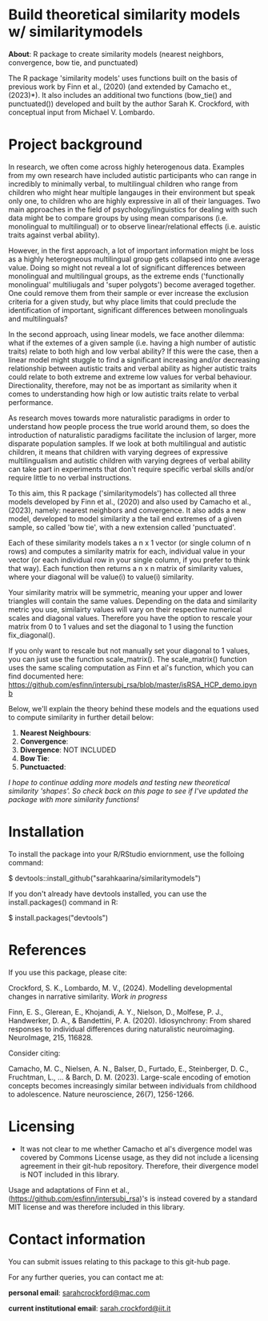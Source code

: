 # Build theoretical similarity models w/ similaritymodels

**About**: R package to create similarity models (nearest neighbors, convergence, bow tie, and punctuated)

The R package 'similarity models' uses functions built on the basis of previous work by Finn et al., (2020) (and extended by Camacho et., (2023)*). It also includes an additional two functions (bow_tie() and punctuated()) developed and built by the author Sarah K. Crockford, with conceptual input from Michael V. Lombardo. 

# Project background

In research, we often come across highly heterogenous data. Examples from my own research have included autistic participants who can range in incredibly to minimally verbal, to multilingual children who range from children who might hear multiple langauges in their environment but speak only one, to children who are highly expressive in all of their languages. Two main approaches in the field of psychology/linguistics for dealing with such data might be to compare groups by using mean comparisons (i.e. monolingual to multilingual) or to observe linear/relational effects (i.e. auistic traits against verbal ability). 

However, in the first approach, a lot of important information might be loss as a highly heterogneous multilingual group gets collapsed into one average value. Doing so might not reveal a lot of significant differences between monolingual and multilingual groups, as the extreme ends ('functionally monolingual' multiliugals and 'super polygots') become averaged together. One could remove them from their sample or ever increase the exclusion criteria for a given study, but why place limits that could preclude the identification of important, significant differences between monolinguals and multilinguals? 

In the second approach, using linear models, we face another dilemma: what if the extemes of a given sample (i.e. having a high number of autistic traits) relate to both high and low verbal ability? If this were the case, then a linear model might stuggle to find a significant increasing and/or decreasing relationship between autistic traits and verbal ability as higher autistic traits could relate to both extreme and extreme low values for verbal behaviour. Directionality, therefore, may not be as important as similarity when it comes to understanding how high or low autistic traits relate to verbal performance.

As research moves towards more naturalistic paradigms in order to understand how people process the true world around them, so does the introduction of naturalistic paradigms facilitate the inclusion of larger, more disparate population samples. If we look at both multilingual and autistic children, it means that children with varying degrees of expressive multilingualism and autistic children with varying degrees of verbal ability can take part in experiments that don't require specific verbal skills and/or require little to no verbal instructions.

To this aim, this R package ('similaritymodels') has collected all three models developed by Finn et al., (2020) and also used by Camacho et al., (2023), namely: nearest neighbors and convergence. It also adds a new model, developed to model similarity a the tail end extremes of a given sample, so called 'bow tie', with a new extension called 'punctuated'. 

Each of these similarity models takes a n x 1 vector (or single column of n rows) and computes a similarity matrix for each, individual value in your vector (or each individual row in your single column, if you prefer to think that way). Each function then returns a n x n matrix of similarity values, where your diagonal will be value(i) to value(i) similarity. 

Your similarity matrix will be symmetric, meaning your upper and lower triangles will contain the same values. Depending on the data and similarity metric you use, similairty values will vary on their respective numerical scales and diagonal values. Therefore you have the option to rescale your matrix from 0 to 1 values and set the diagonal to 1 using the function fix_diagonal(). 

If you only want to rescale but not manually set your diagonal to 1 values, you can just use the function scale_matrix(). The scale_matrix() function uses the same scaling computation as Finn et al's function, which you can find documented here: https://github.com/esfinn/intersubj_rsa/blob/master/isRSA_HCP_demo.ipynb 

Below, we'll explain the theory behind these models and the equations used to compute similarity in further detail below:

1) **Nearest Neighbours**: 
2) **Convergence**:
3) **Divergence**: NOT INCLUDED
4) **Bow Tie**:
5) **Punctuacted**:
   
*I hope to continue adding more models and testing new theoretical similarity 'shapes'. So check back on this page to see if I've updated the package with more similarity functions!*

# Installation 

To install the package into your R/RStudio enviornment, use the folloing command:

$ devtools::install_github("sarahkaarina/similaritymodels")

If you don't already have devtools installed, you can use the install.packages() command in R:

$ install.packages("devtools")

# References

If you use this package, please cite:

Crockford, S. K., Lombardo, M. V., (2024). Modelling developmental changes in narrative similarity. *Work in progress* 

Finn, E. S., Glerean, E., Khojandi, A. Y., Nielson, D., Molfese, P. J., Handwerker, D. A., & Bandettini, P. A. (2020). Idiosynchrony: From shared responses to individual differences during naturalistic neuroimaging. NeuroImage, 215, 116828.

Consider citing:

Camacho, M. C., Nielsen, A. N., Balser, D., Furtado, E., Steinberger, D. C., Fruchtman, L., ... & Barch, D. M. (2023). Large-scale encoding of emotion concepts becomes increasingly similar between individuals from childhood to adolescence. Nature neuroscience, 26(7), 1256-1266.

# Licensing 

* It was not clear to me whether Camacho et al's divergence model was covered by Commons License usage, as they did not include a licensing agreement in their git-hub repository. Therefore, their divergence model is NOT included in this library.

Usage and adaptations of Finn et al., (https://github.com/esfinn/intersubj_rsa)'s is instead covered by a standard MIT license and was therefore included in this library.  

# Contact information

You can submit issues relating to this package to this git-hub page.

For any further queries, you can contact me at:

**personal email**: sarahcrockford@mac.com

**current institutional email**: sarah.crockford@iit.it
